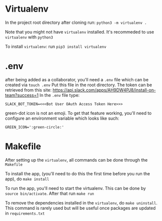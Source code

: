 # Virtualenv
In the project root directory after cloning run:  `python3 -m virtualenv .` 

Note that you might not have `virtualenv` installed. 
It's recommeded to use `virtualenv` with `python3`

To install `virtualenv`:
run `pip3 install virtualenv`

# .env
after being added as a collaborator, you'll need a `.env` file which can be created via `touch .env`
Put this file in the root directory. The token can be retrieved from this site: https://api.slack.com/apps/AH9DW4PJ8/install-on-team?success=1
In the `.env` file type:

```
SLACK_BOT_TOKEN=<<<Bot User OAuth Access Token Here>>>
```

green-dot icon is not an emoji. To get that feature working, you'll need to configure an environment variable which looks like such:

```
GREEN_ICON=':green-circle:'
```

# Makefile
After setting up the `virtualenv`, all commands can be done through the `Makefile`

To install the app, (you'll need to do this the first time before you run the app), do
`make install`

To run the app, you'll need to start the virtualenv. This can be done by `source bin/activate`. After that run `make run`

To remove the dependencies installed in the `virtualenv`, do `make uninstall`. This command
is rarely used but will be useful once packages are updated in `requirements.txt`

